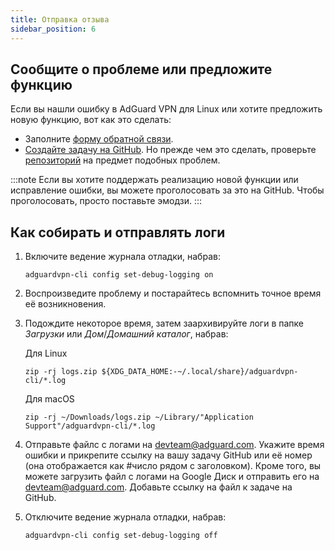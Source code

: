 ```yaml
---
title: Отправка отзыва
sidebar_position: 6
---
```


## Сообщите о проблеме или предложите функцию

Если вы нашли ошибку в AdGuard VPN для Linux или хотите предложить новую функцию, вот как это сделать:

- Заполните [форму обратной связи](https://surveys.adguard.com/en/vpn_linux/form.html).
- [Создайте задачу на GitHub](https://github.com/AdguardTeam/AdGuardVPNCLI/issues/new/choose). Но прежде чем это сделать, проверьте [репозиторий](https://github.com/AdguardTeam/AdGuardVPNCLI/issues?q=is%3AIssue) на предмет подобных проблем.

:::note
Если вы хотите поддержать реализацию новой функции или исправление ошибки, вы можете проголосовать за это на GitHub. Чтобы проголосовать, просто поставьте эмодзи.
:::

## Как собирать и отправлять логи

1. Включите ведение журнала отладки, набрав:

   `adguardvpn-cli config set-debug-logging on`

2. Воспроизведите проблему и постарайтесь вспомнить точное время её возникновения.

3. Подождите некоторое время, затем заархивируйте логи в папке _Загрузки_ или _Дом_/_Домашний каталог_, набрав:

   Для Linux

   `zip -rj logs.zip ${XDG_DATA_HOME:-~/.local/share}/adguardvpn-cli/*.log`

   Для macOS

   `zip -rj ~/Downloads/logs.zip ~/Library/"Application Support"/adguardvpn-cli/*.log`

4. Отправьте файлс c логами на <devteam@adguard.com>. Укажите время ошибки и прикрепите ссылку на вашу задачу GitHub или её номер (она отображается как #число рядом с заголовком). Кроме того, вы можете загрузить файл с логами на Google Диск и отправить его на <devteam@adguard.com>. Добавьте ссылку на файл к задаче на GitHub.

5. Отключите ведение журнала отладки, набрав:

   `adguardvpn-cli config set-debug-logging off`
